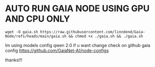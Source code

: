 # AUTO RUN GAIA NODE USING GPU AND CPU ONLY
```
wget -O gaia.sh https://raw.githubusercontent.com/linndend/Gaia-Node/refs/heads/main/gaia.sh && chmod +x ./gaia.sh && ./gaia.sh
```
Im using models config qwen 2.0 if u want change check on github gaia config https://github.com/GaiaNet-AI/node-configs

thanks!!!
